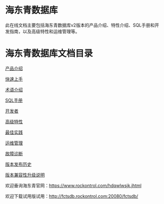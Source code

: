 # 海东青数据库

此在线文档主要包括海东青数据库v2版本的产品介绍、特性介绍、SQL手册和开发指南，以及高级特性和运维管理等。

# 海东青数据库文档目录

[产品介绍](./product_presentation/product_presentation_overview.md) 

[快速上手](get_started.md) 

[术语介绍](term_introduction.md) 

[SQL手册](./sql_manual/sql_manual_overview.md) 

[开发者](./developer/developer_overview.md) 

[高级特性](./advanced_features/advanced_features_overview.md) 

[最佳实践](best_practice.md) 

[运维管理](./ops/ops_overview.md) 

[故障诊断](./fault_diagnosis/fault_diagnosis_overview.md) 

[版本发布历史](./release_history/release_history_overview.md) 

[版本兼容性升级说明](./version_compatibility.md) 



欢迎垂询海东青官网：https://www.rockontrol.com/hdqwlwsjk.jhtml

欢迎下载试用版试用：http://fctsdb.rockontrol.com:20080/fctsdb/



